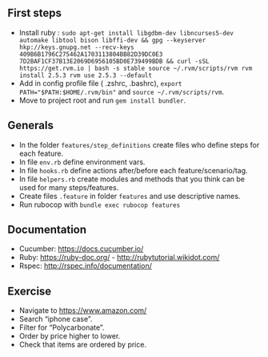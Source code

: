 ## First steps

- Install ruby : `sudo apt-get install libgdbm-dev libncurses5-dev automake libtool bison libffi-dev && gpg --keyserver hkp://keys.gnupg.net --recv-keys 409B6B1796C275462A1703113804BB82D39DC0E3 7D2BAF1CF37B13E2069D6956105BD0E739499BDB && curl -sSL https://get.rvm.io | bash -s stable source ~/.rvm/scripts/rvm rvm install 2.5.3 rvm use 2.5.3 --default`
- Add in config profile file ( .zshrc, .bashrc), `export PATH="$PATH:$HOME/.rvm/bin"` and `source ~/.rvm/scripts/rvm`.
- Move to project root and run `gem install bundler`.

## Generals

- In the folder `features/step_definitions` create files who define steps for each feature.
- In file `env.rb` define environment vars.
- In file `hooks.rb` define actions after/before each feature/scenario/tag.
- In file `helpers.rb` create modules and methods that you think can be used for many steps/features.
- Create files `.feature` in folder `features` and use descriptive names.
- Run rubocop with `bundle exec rubocop features`

## Documentation

- Cucumber: https://docs.cucumber.io/
- Ruby: https://ruby-doc.org/ - http://rubytutorial.wikidot.com/
- Rspec: http://rspec.info/documentation/

## Exercise

- Navigate to https://www.amazon.com/
- Search “iphone case”.
- Filter for “Polycarbonate”.
- Order by price higher to lower.
- Check that items are ordered by price.
